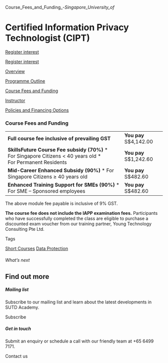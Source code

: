 Course_Fees_and_Funding_-_Singapore_University_of_



Certified Information Privacy Technologist (CIPT)
=================================================

[Register interest](/admissions/academy/short-courses/short-courses-register-your-interest/?coursename=certified-information-privacy-technologist-cipt)

[Register interest](/admissions/academy/short-courses/short-courses-register-your-interest/?coursename=certified-information-privacy-technologist-cipt)

[Overview](/course/certified-information-privacy-technologist-cipt/#tabs)

[Programme Outline](/course/certified-information-privacy-technologist-cipt/programme-outline/#tabs)

[Course Fees and Funding](/course/certified-information-privacy-technologist-cipt/course-fees-and-funding/#tabs)

[Instructor](/course/certified-information-privacy-technologist-cipt/instructor/#tabs)

[Policies and Financing Options](/course/certified-information-privacy-technologist-cipt/policies-and-financing-options/#tabs)

### Course Fees and Funding

|  |  |
| --- | --- |
| **Full course fee inclusive of prevailing GST** | **You pay**  S$4,142.00 |
| **SkillsFuture Course Fee subsidy (70%)**  * For Singapore Citizens < 40 years old * For Permanent Residents | **You pay**  S$1,242.60 |
| **Mid-Career Enhanced Subsidy (90%)**  * For Singapore Citizens ≥ 40 years old | **You pay**  S$482.60 |
| **Enhanced Training Support for SMEs (90%)**  * For SME – Sponsored employees | **You pay**  S$482.60 |

The above module fee payable is inclusive of 9% GST.

**The course fee does not include the IAPP examination fees.** Participants who have successfully completed the class are eligible to purchase a discounted exam voucher from our training partner, Young Technology Consulting Pte Ltd.

Tags

[Short Courses](/admissions/academy/courses-and-modules/?academy-type-course=780)
[Data Protection](/admissions/academy/courses-and-modules/?discipline=793)

###### What’s next

Find out more
-------------

##### Mailing list

Subscribe to our mailing list and learn about the latest developments in SUTD Academy.

Subscribe

##### Get in touch

Submit an enquiry or schedule a call with our friendly team at +65 6499 7171.

Contact us

